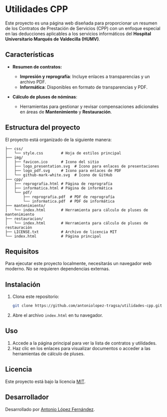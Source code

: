 
# Utilidades CPP

Este proyecto es una página web diseñada para proporcionar un resumen de los Contratos de Prestación de Servicios (CPP) con un enfoque especial en las deducciones aplicables a los servicios informáticos del **Hospital Universitario Marqués de Valdecilla (HUMV)**.

## Características

- **Resumen de contratos:**
  - **Impresión y reprografía**: Incluye enlaces a transparencias y un archivo PDF.
  - **Informática**: Disponibles en formato de transparencias y PDF.

- **Cálculo de pluses de nóminas**:
  - Herramientas para gestionar y revisar compensaciones adicionales en áreas de **Mantenimiento** y **Restauración**.

## Estructura del proyecto

El proyecto está organizado de la siguiente manera:

```
├── css/
│   └── style.css        # Hoja de estilos principal
├── img/
│   ├── favicon.ico      # Icono del sitio
│   ├── logo_presentation.svg  # Icono para enlaces de presentaciones
│   ├── logo_pdf.svg     # Icono para enlaces de PDF
│   └── github-mark-white.svg  # Icono de GitHub
├── cpp/
│   ├── reprografia.html # Página de reprografía
│   ├── informatica.html # Página de informática
│   └── pdf/
│       ├── reprografia.pdf  # PDF de reprografía
│       └── informatica.pdf  # PDF de informática
├── mantenimiento/
│   └── index.html       # Herramienta para cálculo de pluses de mantenimiento
├── restauracion/
│   └── index.html       # Herramienta para cálculo de pluses de restauración
├── LICENSE.txt          # Archivo de licencia MIT
└── index.html           # Página principal
```

## Requisitos

Para ejecutar este proyecto localmente, necesitarás un navegador web moderno. No se requieren dependencias externas.

## Instalación

1. Clona este repositorio:
    ```bash
    git clone https://github.com/antoniolopez-tragsa/utilidades-cpp.git
    ```

2. Abre el archivo `index.html` en tu navegador.

## Uso

1. Accede a la página principal para ver la lista de contratos y utilidades.
2. Haz clic en los enlaces para visualizar documentos o acceder a las herramientas de cálculo de pluses.

## Licencia

Este proyecto está bajo la licencia [MIT](LICENSE.txt).

## Desarrollador

Desarrollado por [Antonio López Fernández](mailto:antonio.angel.lopez.fernandez@gmail.com).
